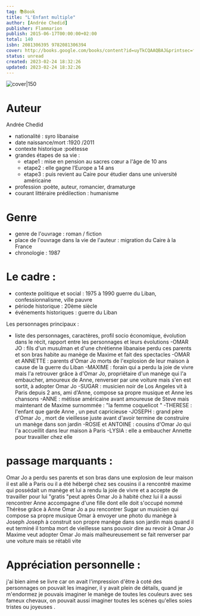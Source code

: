 ```yaml
---
tag: 📚Book
title: "L'Enfant multiple"
author: [Andrée Chedid]
publisher: Flammarion
publish: 2015-06-17T00:00:00+02:00
total: 140
isbn: 2081306395 9782081306394
cover: http://books.google.com/books/content?id=uyTkCQAAQBAJ&printsec=frontcover&img=1&zoom=1&edge=curl&source=gbs_api
status: unread
created: 2023-02-24 18:32:26
updated: 2023-02-24 18:32:26
---
```


![cover|150](http://books.google.com/books/content?id=uyTkCQAAQBAJ&printsec=frontcover&img=1&zoom=1&edge=curl&source=gbs_api)



# Auteur
Andrée Chedid
- nationalité : syro libanaise
- date naissance/mort :1920 /2011
- contexte historique :poétesse
- grandes étapes de sa vie :
	- etape1 : mise en pension au sacres cœur a l'âge de 10 ans 
	- etape2 : elle gagne l’Europe a 14 ans
	- etape3 : puis revient au Caire pour étudier dans une université américaine
- profession :poète, auteur, romancier, dramaturge 
- courant littéraire prédilection : humanisme

# Genre 
- genre de l'ouvrage : roman / fiction
- place de l'ouvrage dans la vie de l'auteur : migration du Caire à la France
- chronologie : 1987

# Le cadre :
- contexte politique et social : 1975 à 1990 guerre du Liban, confessionnalisme, ville pauvre
- période historique : 20ème siècle 
- événements historiques : guerre du Liban 


 Les personnages principaux :

- liste des personnages, caractères, profil socio économique, évolution dans le récit, rapport entre les personnages et leurs évolutions
-OMAR JO : 
fils d'un musulman et d'une chrétienne libanaise perdu ces parents et son bras habite au manège de Maxime et fait des spectacles
-OMAR et ANNETTE :
parents d'Omar Jo morts de l'explosion de leur maison à cause de la guerre du Liban 
-MAXIME :
 forain qui a perdu la joie de vivre mais l'a retrouver grâce à d'Omar Jo, propriétaire d'un manège qui l'a embaucher, amoureux de Anne, renverser par une voiture mais s'en est sortit, à adopter Omar Jo
-SUGAR : 
musicien noir de Los Angeles vit à Paris depuis 2 ans, ami d'Anne, compose sa propre musique et Anne les chansons 
-ANNE :
métisse américaine avant amoureuse de Steve mais maintenant de Maxime surnommée :  "la femme coquelicot "
-THERESE : 
l'enfant que garde Anne , un peut capricieuse 
-JOSEPH :
grand père d'Omar Jo , mort de vieillesse juste avant d'avoir termine de construire un manège dans son jardin 
-ROSIE et ANTOINE : 
cousins d'Omar Jo qui l'a accueillit dans leur maison à Paris 
-LYSIA :
elle a embaucher Annette pour travailler chez elle 





# passage marquants :
Omar Jo a perdu ses parents et son bras dans une explosion de leur maison 
il est allé a Paris ou il a été hébergé chez ses cousins
il a rencontré maxime qui possédait un manège et lui a rendu la joie de vivre et a accepte de travailler pour lui "gratis "peut après Omar Jo à habité chez lui 
il a aussi rencontrer Anne accompagne d'une fille dont elle doit s'occupé nommé Thérèse
grâce à Anne Omar Jo a pu rencontrer Sugar un musicien qui compose sa propre musique
Omar à envoyer une photo du manège à Joseph
Joseph à construit son propre manège dans son jardin mais quand il eut terminé il tomba mort de vieillesse sans pouvoir dire au revoir à Omar Jo
Maxime veut adopter Omar Jo mais malheureusement se fait renverser par une voiture mais se rétabli vite 


 


# Appréciation personnelle :
j'ai bien aimé se livre car on avait l'impression d'être à coté des personnages on pouvait les imaginer, il y avait plein de détails, quand je m'endormez je pouvais imaginer le manège de toutes les couleurs avec ses fameux chevaux, on pouvait aussi imaginer  toutes les scènes qu'elles soies tristes ou joyeuses .